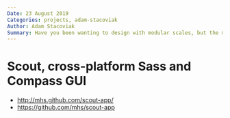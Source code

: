 ```yaml
---
Date: 23 August 2019
Categories: projects, adam-stacoviak
Author: Adam Stacoviak
Summary: Have you been wanting to design with modular scales, but the math and static-ness of CSS has held you back? Modular Scale is a Sass mixin that does all the heavy lifting and math for you to calculate the values of the modular scale. So put down the calculator and get excited about "prearranged sets of harmonious proportions" and let Sass do the work!
---
```


# Scout, cross-platform Sass and Compass GUI

* http://mhs.github.com/scout-app/
* https://github.com/mhs/scout-app
